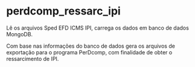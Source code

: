 # perdcomp_ressarc_ipi

Lê os arquivos Sped EFD ICMS IPI, carrega os dados em banco de dados MongoDB.

Com base nas informações do banco de dados gera os arquivos de exportação para o programa PerDcomp,
com finalidade de obter o ressarcimento de IPI.
